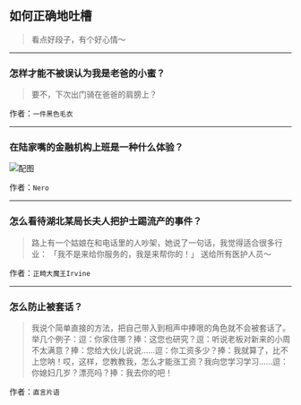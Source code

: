 ## 如何正确地吐槽

> 看点好段子，有个好心情～


 
---

### 怎样才能不被误认为我是老爸的小蜜？

> 要不，下次出门骑在爸爸的肩膀上？


作者：`一件黑色毛衣`

---

### 在陆家嘴的金融机构上班是一种什么体验？

> 



![配图](http://pic3.zhimg.com/70/e292991e9bea6f5f4e6be39409147b4e_b.jpg)


作者：`Nero`

---

### 怎么看待湖北某局长夫人把护士踢流产的事件？

> 路上有一个姑娘在和电话里的人吵架，她说了一句话，我觉得适合很多行业：
> 「我不是来给你服务的，我是来帮你的！」
> 送给所有医护人员～


作者：`正畸大魔王Irvine`

---

### 怎么防止被套话？

> 我说个简单直接的方法，把自己带入到相声中捧哏的角色就不会被套话了。举几个例子：逗：你家住哪？捧：这您也研究？逗：听说老板对新来的小周不太满意？捧：您给大伙儿说说……逗：你工资多少？捧：我就算了，比不上您呐！哎，这样，您教教我，怎么才能涨工资？我向您学习学习……逗：你媳妇几岁？漂亮吗？捧：我去你的吧！


作者：`直言片语`